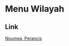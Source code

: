 # Menu Wilayah

## Link

[Noumea, Perancis](https://github.com/gigit-pemilu/pemilu-2024-99-luar-negeri/tree/main/pileg-dpr/hitung-suara/sub/99-luar-negeri/sub/82-noumea-perancis/sub/01-noumea-perancis/sub/0001-noumea-perancis)

